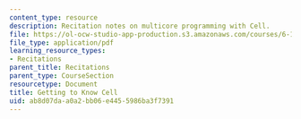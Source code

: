 ```yaml
---
content_type: resource
description: Recitation notes on multicore programming with Cell.
file: https://ol-ocw-studio-app-production.s3.amazonaws.com/courses/6-189-multicore-programming-primer-january-iap-2007/ab8d07daa0a2bb06e4455986ba3f7391_recitatn1.pdf
file_type: application/pdf
learning_resource_types:
- Recitations
parent_title: Recitations
parent_type: CourseSection
resourcetype: Document
title: Getting to Know Cell
uid: ab8d07da-a0a2-bb06-e445-5986ba3f7391
---
```

